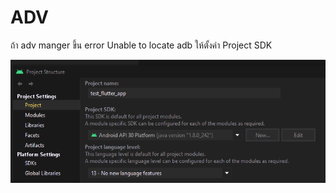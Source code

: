 # ADV

ถ้า adv manger ขึ้น error Unable to locate adb ให้ตั้งค่า Project SDK

![](.gitbook/assets/image.png)

